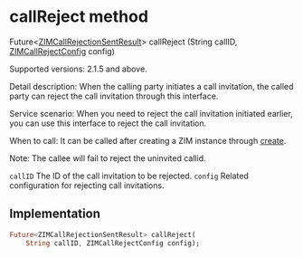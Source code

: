 


# callReject method








Future&lt;[ZIMCallRejectionSentResult](../../zego_uikit_prebuilt_live_audio_room/ZIMCallRejectionSentResult-class.md)> callReject
(String callID, [ZIMCallRejectConfig](../../zego_uikit_prebuilt_live_audio_room/ZIMCallRejectConfig-class.md) config)





<p>Supported versions: 2.1.5 and above.</p>
<p>Detail description: When the calling party initiates a call invitation, the called party can reject the call invitation through this interface.</p>
<p>Service scenario: When you need to reject the call invitation initiated earlier, you can use this interface to reject the call invitation.</p>
<p>When to call: It can be called after creating a ZIM instance through <a href="../../zego_uikit_prebuilt_live_audio_room/ZIM/create.md">create</a>.</p>
<p>Note: The callee will fail to reject the uninvited callid.</p>
<p><code>callID</code> The ID of the call invitation to be rejected.
<code>config</code> Related configuration for rejecting call invitations.</p>



## Implementation

```dart
Future<ZIMCallRejectionSentResult> callReject(
    String callID, ZIMCallRejectConfig config);
```







